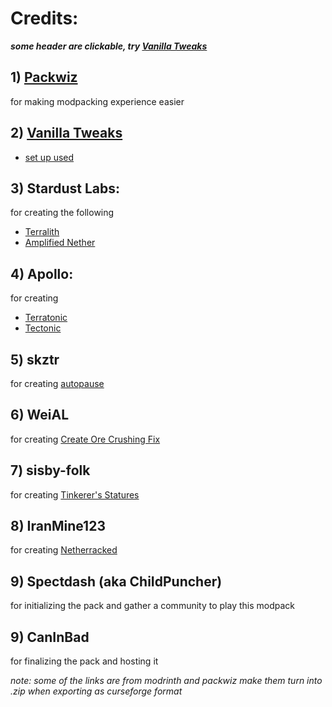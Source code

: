 # Credits:
***some header are clickable, try [Vanilla Tweaks](#2-vanilla-tweaks)***
## 1) [Packwiz](https://github.com/packwiz/packwiz)

for making modpacking experience easier

## 2) [Vanilla Tweaks](https://vanillatweaks.net/)

   * [set up used](https://vanillatweaks.net/share#sJNeOg)

## 3) Stardust Labs:

for creating the following
   * [Terralith](https://github.com/Stardust-Labs-MC/Terralith)
   * [Amplified Nether](https://github.com/Stardust-Labs-MC/Amplified-Nether)

## 4) Apollo:

for creating
* [Terratonic](https://modrinth.com/datapack/terratonic)
* [Tectonic](https://modrinth.com/datapack/tectonic)

## 5) skztr

for creating [autopause](https://github.com/skztr/autopause)

## 6) WeiAL

for creating [Create Ore Crushing Fix](https://modrinth.com/datapack/create-ore-crushing-fix)

## 7) sisby-folk

for creating [Tinkerer's Statures](https://github.com/sisby-folk/tinkerers-statures)

## 8) IranMine123

for creating [Netherracked](https://modrinth.com/datapack/netherracked/)

## 9) Spectdash (aka ChiIdPuncher)

for initializing the pack and gather a community to play this modpack 

## 9) CanInBad

for finalizing the pack and hosting it

*note: some of the links are from modrinth and packwiz make them turn into .zip when exporting as curseforge format*